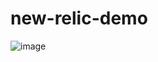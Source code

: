 # new-relic-demo

![image](https://user-images.githubusercontent.com/3297859/146906425-477be6e7-c5de-42b8-b8c5-f4eea1d35b7b.png)

